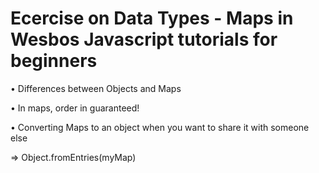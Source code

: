# Ecercise on Data Types - Maps in Wesbos Javascript tutorials for beginners

• Differences between Objects and Maps

• In maps, order in guaranteed! 

• Converting Maps to an object when you want to share it with someone else

 => Object.fromEntries(myMap)

